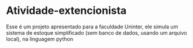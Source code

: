 # Atividade-extencionista
Esse é um projeto apresentado para a faculdade Uninter, ele simula um sistema de estoque simplificado (sem banco de dados, usando um arquivo local), na linguagem python
